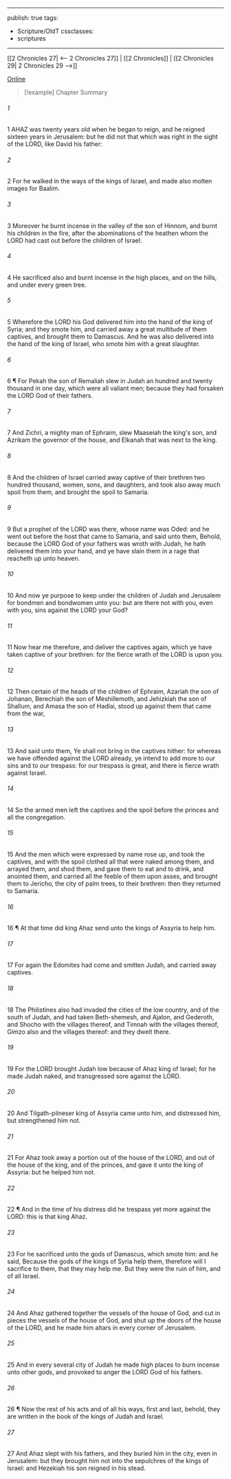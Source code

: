 

---
publish: true
tags:
  - Scripture/OldT
cssclasses:
  - scriptures
---
[[2 Chronicles 27| <-- 2 Chronicles 27]] | [[2 Chronicles]] | [[2 Chronicles 29| 2 Chronicles 29 -->]]

[Online](https://churchofjesuschrist.org/study/scriptures/ot/2-chr/28?lang=eng)

>[!example] Chapter Summary
>
###### 1
1 AHAZ was twenty years old when he began to reign, and he reigned sixteen years in Jerusalem: but he did not that which was right in the sight of the LORD, like David his father:
###### 2
2 For he walked in the ways of the kings of Israel, and made also molten images for Baalim.
###### 3
3 Moreover he burnt incense in the valley of the son of Hinnom, and burnt his children in the fire, after the abominations of the heathen whom the LORD had cast out before the children of Israel.
###### 4
4 He sacrificed also and burnt incense in the high places, and on the hills, and under every green tree.
###### 5
5 Wherefore the LORD his God delivered him into the hand of the king of Syria; and they smote him, and carried away a great multitude of them captives, and brought them to Damascus.  And he was also delivered into the hand of the king of Israel, who smote him with a great slaughter.
###### 6
6 ¶ For Pekah the son of Remaliah slew in Judah an hundred and twenty thousand in one day, which were all valiant men; because they had forsaken the LORD God of their fathers.
###### 7
7 And Zichri, a mighty man of Ephraim, slew Maaseiah the king's son, and Azrikam the governor of the house, and Elkanah that was next to the king.
###### 8
8 And the children of Israel carried away captive of their brethren two hundred thousand, women, sons, and daughters, and took also away much spoil from them, and brought the spoil to Samaria.
###### 9
9 But a prophet of the LORD was there, whose name was Oded: and he went out before the host that came to Samaria, and said unto them, Behold, because the LORD God of your fathers was wroth with Judah, he hath delivered them into your hand, and ye have slain them in a rage that reacheth up unto heaven.
###### 10
10 And now ye purpose to keep under the children of Judah and Jerusalem for bondmen and bondwomen unto you: but are there not with you, even with you, sins against the LORD your God?
###### 11
11 Now hear me therefore, and deliver the captives again, which ye have taken captive of your brethren: for the fierce wrath of the LORD is upon you.
###### 12
12 Then certain of the heads of the children of Ephraim, Azariah the son of Johanan, Berechiah the son of Meshillemoth, and Jehizkiah the son of Shallum, and Amasa the son of Hadlai, stood up against them that came from the war,
###### 13
13 And said unto them, Ye shall not bring in the captives hither: for whereas we have offended against the LORD already, ye intend to add more to our sins and to our trespass: for our trespass is great, and there is fierce wrath against Israel.
###### 14
14 So the armed men left the captives and the spoil before the princes and all the congregation.
###### 15
15 And the men which were expressed by name rose up, and took the captives, and with the spoil clothed all that were naked among them, and arrayed them, and shod them, and gave them to eat and to drink, and anointed them, and carried all the feeble of them upon asses, and brought them to Jericho, the city of palm trees, to their brethren: then they returned to Samaria.
###### 16
16 ¶ At that time did king Ahaz send unto the kings of Assyria to help him.
###### 17
17 For again the Edomites had come and smitten Judah, and carried away captives.
###### 18
18 The Philistines also had invaded the cities of the low country, and of the south of Judah, and had taken Beth-shemesh, and Ajalon, and Gederoth, and Shocho with the villages thereof, and Timnah with the villages thereof, Gimzo also and the villages thereof: and they dwelt there.
###### 19
19 For the LORD brought Judah low because of Ahaz king of Israel; for he made Judah naked, and transgressed sore against the LORD.
###### 20
20 And Tilgath-pilneser king of Assyria came unto him, and distressed him, but strengthened him not.
###### 21
21 For Ahaz took away a portion out of the house of the LORD, and out of the house of the king, and of the princes, and gave it unto the king of Assyria: but he helped him not.
###### 22
22 ¶ And in the time of his distress did he trespass yet more against the LORD: this is that king Ahaz.
###### 23
23 For he sacrificed unto the gods of Damascus, which smote him: and he said, Because the gods of the kings of Syria help them, therefore will I sacrifice to them, that they may help me. But they were the ruin of him, and of all Israel.
###### 24
24 And Ahaz gathered together the vessels of the house of God, and cut in pieces the vessels of the house of God, and shut up the doors of the house of the LORD, and he made him altars in every corner of Jerusalem.
###### 25
25 And in every several city of Judah he made high places to burn incense unto other gods, and provoked to anger the LORD God of his fathers.
###### 26
26 ¶ Now the rest of his acts and of all his ways, first and last, behold, they are written in the book of the kings of Judah and Israel.
###### 27
27 And Ahaz slept with his fathers, and they buried him in the city, even in Jerusalem: but they brought him not into the sepulchres of the kings of Israel: and Hezekiah his son reigned in his stead.



